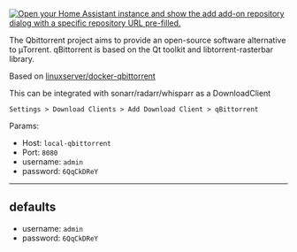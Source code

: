 [![Open your Home Assistant instance and show the add add-on repository dialog with a specific repository URL pre-filled.](https://my.home-assistant.io/badges/supervisor_add_addon_repository.svg)](https://my.home-assistant.io/redirect/supervisor_add_addon_repository/?repository_url=https%3A%2F%2Fgithub.com%2Ffabiosv%2Fhassios-addon-qbitTorrent)

The Qbittorrent project aims to provide an open-source software alternative to µTorrent. qBittorrent is based on the Qt toolkit and libtorrent-rasterbar library.


Based on [linuxserver/docker-qbittorrent](https://github.com/linuxserver/docker-qbittorrent/tree/master)

This can be integrated with sonarr/radarr/whisparr as a DownloadClient

`Settings > Download Clients > Add Download Client > qBittorrent`

Params:
- Host: `local-qbittorrent`
- Port: `8080`
- username: `admin`
- password: `6QqCkDReY`

---

## defaults
- username: `admin`
- password: `6QqCkDReY`
